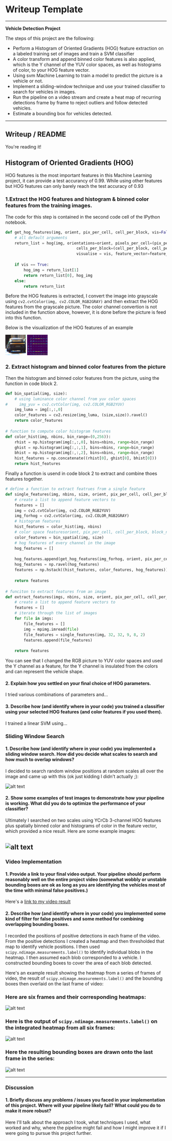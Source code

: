 # Writeup Template


---

**Vehicle Detection Project**

The steps of this project are the following:

* Perform a Histogram of Oriented Gradients (HOG) feature extraction on a labeled training set of images and train a SVM classifier
* A color transform and append binned color features is also applied, which is the Y channel of the YUV color spaces, as well as histograms of color, to your HOG feature vector. 
* Using svm Machine Learning to train a model to predict the picture is a vehicle or not.
* Implement a sliding-window technique and use your trained classifier to search for vehicles in images.
* Run the pipeline on a video stream and create a heat map of recurring detections frame by frame to reject outliers and follow detected vehicles.
* Estimate a bounding box for vehicles detected.

[//]: # (Image References)
[image1]: ./output_images/hog_orig.png
[image2]: ./output_images/hog_show.png
[image3]: ./output_images/sliding_windows.jpg
[image4]: ./output_images/sliding_window.jpg
[image5]: ./output_images/bboxes_and_heat.png
[image6]: ./output_images/labels_map.png
[image7]: ./output_images/output_bboxes.png
[video1]: ./project_video.mp4


---
## Writeup / README


You're reading it!

## Histogram of Oriented Gradients (HOG)

HOG features is the most important features in this Machine Learning project, it can provide a test accurancy of 0.99. While using other features but HOG features can only barely reach the test accuracy of 0.93

### 1.Extract the HOG features and histogram & binned color features from the training images.

The code for this step is contained in the second code cell of the IPython notebook.

```python
def get_hog_features(img, orient, pix_per_cell, cell_per_block, vis=False, feature_vec=True):
    # all default arguments
    return_list = hog(img, orientations=orient, pixels_per_cell=(pix_per_cell, pix_per_cell), \
                               cells_per_block=(cell_per_block, cell_per_block), transform_sqrt=False, \
                               visualise = vis, feature_vector=feature_vec, block_norm='L2-Hys')
    
    if vis == True:
        hog_img = return_list[1]
        return return_list[0], hog_img
    else:
        return return_list
```
Before the HOG features is extracted, I convert the image into grayscale using `cv2.cvtColor(img, cv2.COLOR_RGB2GRAY)` and then extract the HOG features from the grayscale picture. The color channel convertion is not included in the function above, however, it is done before the picture is feed into this function.

Below is the visualization of the HOG features of an example

![alt text][image1]
![alt text][image2]

### 2. Extract histogram and binned color features from the picture

Then the histogram and binned color features from the picture, using the function in code block 2.

```python
def bin_spatial(img, size):
    # using luminance color channel from yuv color spaces 
#     img_yuv = cv2.cvtColor(img, cv2.COLOR_RGB2YUV)
    img_luma = img[:,:,0]
    color_features = cv2.resize(img_luma, (size,size)).ravel()
    return color_features

# function to compute color histogram features
def color_hist(img, nbins, bin_range=(0,256)):
    rhist = np.histogram(img[:,:,0], bins=nbins, range=bin_range)
    ghist = np.histogram(img[:,:,1], bins=nbins, range=bin_range)
    bhist = np.histogram(img[:,:,2], bins=nbins, range=bin_range)
    hist_features = np.concatenate((rhist[0], ghist[0], bhist[0]))
    return hist_features
```

Finally a function is usend in code block 2 to extract and combine thoes features together.

```python
# define a function to extract featrues from a single feature
def single_features(img, nbins, size, orient, pix_per_cell, cell_per_block):
    # create a list to append feature vectors to
    features = []
    img = cv2.cvtColor(img, cv2.COLOR_RGB2YUV)
    img_forhog = cv2.cvtColor(img, cv2.COLOR_RGB2GRAY)
    # histogram features
    hist_features = color_hist(img, nbins)
    # color space featuresorient, pix_per_cell, cell_per_block, block_n
    color_features = bin_spatial(img, size)
    # hog features of every channel in the image
    hog_features = []
    
    hog_features.append(get_hog_features(img_forhog, orient, pix_per_cell, cell_per_block, vis=False))
    hog_features = np.ravel(hog_features)
    features = np.hstack((hist_features, color_features, hog_features))
    
    return features

# funciton to extract features from an image
def extract_features(imgs, nbins, size, orient, pix_per_cell, cell_per_block):
    # create a list to append feature vectors to
    features = []
    # iterate through the list of images
    for file in imgs:
        file_features = []
        img = mpimg.imread(file)
        file_features = single_features(img, 32, 32, 9, 8, 2)
        features.append(file_features)
    
    return features
```

You can see that I changed the RGB picture to YUV color spaces and used the Y channel as a feature, for the Y channel is insulated from the colors and can represent the vehicle shape.


#### 2. Explain how you settled on your final choice of HOG parameters.

I tried various combinations of parameters and...

#### 3. Describe how (and identify where in your code) you trained a classifier using your selected HOG features (and color features if you used them).

I trained a linear SVM using...

### Sliding Window Search

#### 1. Describe how (and identify where in your code) you implemented a sliding window search.  How did you decide what scales to search and how much to overlap windows?

I decided to search random window positions at random scales all over the image and came up with this (ok just kidding I didn't actually ;):

![alt text][image3]

#### 2. Show some examples of test images to demonstrate how your pipeline is working.  What did you do to optimize the performance of your classifier?

Ultimately I searched on two scales using YCrCb 3-channel HOG features plus spatially binned color and histograms of color in the feature vector, which provided a nice result.  Here are some example images:

![alt text][image4]
---

### Video Implementation

#### 1. Provide a link to your final video output.  Your pipeline should perform reasonably well on the entire project video (somewhat wobbly or unstable bounding boxes are ok as long as you are identifying the vehicles most of the time with minimal false positives.)
Here's a [link to my video result](./project_video.mp4)


#### 2. Describe how (and identify where in your code) you implemented some kind of filter for false positives and some method for combining overlapping bounding boxes.

I recorded the positions of positive detections in each frame of the video.  From the positive detections I created a heatmap and then thresholded that map to identify vehicle positions.  I then used `scipy.ndimage.measurements.label()` to identify individual blobs in the heatmap.  I then assumed each blob corresponded to a vehicle.  I constructed bounding boxes to cover the area of each blob detected.  

Here's an example result showing the heatmap from a series of frames of video, the result of `scipy.ndimage.measurements.label()` and the bounding boxes then overlaid on the last frame of video:

### Here are six frames and their corresponding heatmaps:

![alt text][image5]

### Here is the output of `scipy.ndimage.measurements.label()` on the integrated heatmap from all six frames:
![alt text][image6]

### Here the resulting bounding boxes are drawn onto the last frame in the series:
![alt text][image7]



---

### Discussion

#### 1. Briefly discuss any problems / issues you faced in your implementation of this project.  Where will your pipeline likely fail?  What could you do to make it more robust?

Here I'll talk about the approach I took, what techniques I used, what worked and why, where the pipeline might fail and how I might improve it if I were going to pursue this project further.  

